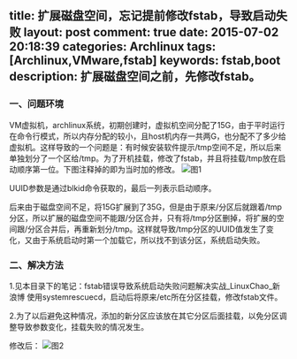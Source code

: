 title: 扩展磁盘空间，忘记提前修改fstab，导致启动失败
layout: post
comment: true
date: 2015-07-02 20:18:39
categories: Archlinux
tags: [Archlinux,VMware,fstab]
keywords: fstab,boot
description: 扩展磁盘空间之前，先修改fstab。
---
### 一、问题环境

VM虚拟机，archlinux系统，初期创建时，虚拟机空间分配了15G，由于平时运行在命令行模式，所以内存分配的较小，且host机内存一共两G，也分配不了多少给虚拟机。这样导致的一个问题是：有时候安装软件提示/tmp空间不足，所以后来单独划分了一个区给/tmp。为了开机挂载，修改了fstab，并且将挂载/tmp放在启动顺序第一位。下图注释掉的即为当时加的修改。
![图1](http://7xoae4.com1.z0.glb.clouddn.com/扩展磁盘空间，忘记提前修改fstab，导致启动失败1.png) 

UUID参数是通过blkid命令获取的，最后一列表示启动顺序。

后来由于磁盘空间不足，将15G扩展到了35G，但是由于原来/分区后就跟着/tmp分区，所以扩展的磁盘空间不能跟/分区合并，只有将/tmp分区删掉，将扩展的空间跟/分区合并后，再重新划分/tmp。这样就导致/tmp分区的UUID值发生了变化，又由于系统启动时第一个加载它，所以找不到该分区，系统启动失败。

### 二、解决方法

1.见本目录下的笔记：fstab错误导致系统启动失败问题解决实战_LinuxChao_新浪博
使用systemrescuecd，启动后将原来/etc所在分区挂载，修改fstab文件。

2.为了以后避免这种情况，添加的新分区应该放在其它分区后面挂载，以免分区调整导致参数变化，挂载失败的情况发生。

修改后：
![图2](http://7xoae4.com1.z0.glb.clouddn.com/扩展磁盘空间，忘记提前修改fstab，导致启动失败2.png)
